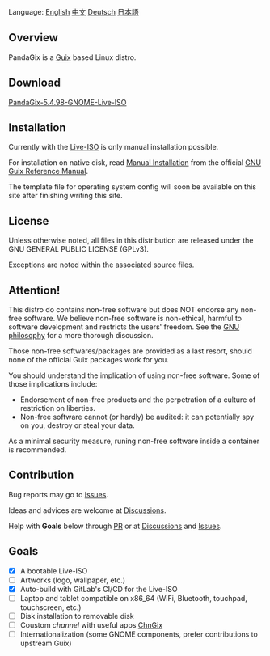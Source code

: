 Language:
[English](https://pandagix.github.io/index)
[中文](https://pandagix.github.io/index_zh)
[Deutsch](https://pandagix.github.io/index_de)
[日本語](https://pandagix.github.io/index_jp)

## Overview

PandaGix is a [Guix](https://guix.gnu.org/en) based Linux distro.

## Download

[PandaGix-5.4.98-GNOME-Live-ISO](https://git.nju.edu.cn/nju/pandagix-test/-/jobs/5933/artifacts/file/PandaGix-5.4.98z-c317k45x6kr02jdjjjvnz1fb5s5qlqr6-image.iso)

## Installation

Currently with the [Live-ISO](https://git.nju.edu.cn/nju/pandagix-test/-/jobs/5933/artifacts/file/PandaGix-5.4.98z-c317k45x6kr02jdjjjvnz1fb5s5qlqr6-image.iso)
is only manual installation possible.

For installation on native disk, read [Manual Installation](https://guix.gnu.org/manual/en/html_node/Manual-Installation.html#Manual-Installation) 
from the official [GNU Guix Reference Manual](https://guix.gnu.org/manual/en/html_node/index.html).

The template file for operating system config will soon be available on this site after finishing writing this site.

## License

Unless otherwise noted, all files in this distribution are released
under the GNU GENERAL PUBLIC LICENSE (GPLv3).

Exceptions are noted within the associated source files.

## Attention!

This distro do contains non-free software but does NOT endorse any non-free software.
We believe non-free software is non-ethical, harmful to software development and restricts the users' freedom.
See the [GNU philosophy](https://www.gnu.org/philosophy/free-sw.en.html) for a more thorough discussion.

Those non-free softwares/packages are provided as a last resort, should none of the official Guix packages work for you.

You should understand the implication of using non-free software. Some of those implications include:
- Endorsement of non-free products and the perpetration of a culture of restriction on liberties.
- Non-free software cannot (or hardly) be audited: it can potentially spy on you, destroy or steal your data.

As a minimal security measure, runing non-free software inside a container is recommended.

## Contribution

Bug reports may go to [Issues](https://github.com/PandaGix/pandagix.github.io/issues).

Ideas and advices are welcome at [Discussions](https://github.com/PandaGix/pandagix.github.io/discussions).

Help with **Goals** below through [PR](https://github.com/PandaGix/pandagix.github.io/pulls) or 
at [Discussions](https://github.com/PandaGix/pandagix.github.io/discussions) and [Issues](https://github.com/PandaGix/pandagix.github.io/issues).

## Goals

- [x] A bootable Live-ISO
- [ ] Artworks (logo, wallpaper, etc.)
- [x] Auto-build with GitLab's CI/CD for the Live-ISO 
- [ ] Laptop and tablet compatible on x86_64 (WiFi, Bluetooth, touchpad, touchscreen, etc.)
- [ ] Disk installation to removable disk
- [ ] Coustom _channel_ with useful apps [ChnGix](https://git.nju.edu.cn/nju/chngix)
- [ ] Internationalization (some GNOME components, prefer contributions to upstream Guix)

